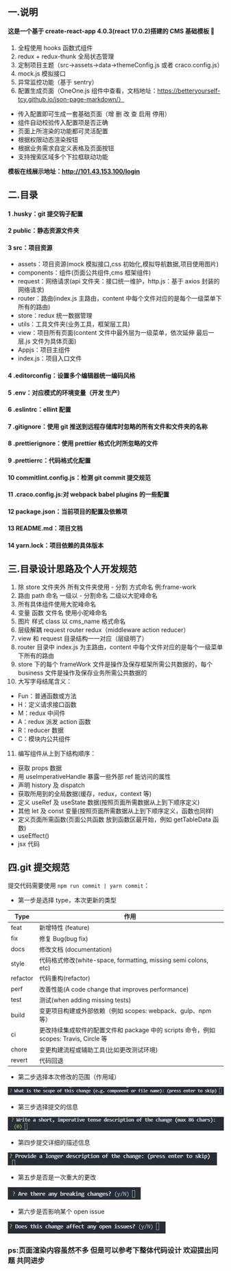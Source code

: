 ## 一.说明

#### 这是一个基于 create-react-app 4.0.3(react 17.0.2)搭建的 CMS 基础模板 :rainbow:

1. 全程使用 hooks 函数式组件
2. redux + redux-thunk 全局状态管理
3. 定制项目主题（src->assets->data->themeConfig.js 或者 craco.config.js）
4. mock.js 模拟接口
5. 异常监控功能（基于 sentry）
6. 配置生成页面（OneOne.js 组件中查看，文档地址：https://betteryourself-tcy.github.io/json-page-markdown/）

- 传入配置即可生成一套基础页面（增 删 改 查 启用 停用）
- 组件自动校验传入配置项是否正确
- 页面上所渲染的功能都可灵活配置
- 根据权限动态渲染按钮
- 根据业务需求自定义表格及页面按钮
- 支持搜索区域多个下拉框联动功能

**模板在线展示地址：http://101.43.153.100/login**

## 二.目录

#### 1 .husky：git 提交钩子配置

#### 2 public：静态资源文件夹

#### 3 src：项目资源

- assets：项目资源(mock 模拟接口,css 初始化,模拟导航数据,项目使用图片)
- components：组件(页面公共组件,cms 框架组件)
- request：网络请求(api 文件夹：接口统一维护，http.js：基于 axios 封装的网络请求)
- router：路由(index.js 主路由，content 中每个文件对应的是每个一级菜单下所有的路由)
- store：redux 统一数据管理
- utils：工具文件夹(业务工具，框架层工具)
- view：项目所有页面(content 文件中最外层为一级菜单，依次延伸 最后一层.js 文件为具体页面)
- Appjs：项目主组件
- index.js：项目入口文件

#### 4 .editorconfig：设置多个编辑器统一编码风格

#### 5 .env：对应模式的环境变量（开发 生产）

#### 6 .eslintrc：ellint 配置

#### 7 .gitignore：使用 git 推送到远程存储库时忽略的所有文件和文件夹的名称

#### 8 .prettierignore：使用 prettier 格式化时所忽略的文件

#### 9 .prettierrc：代码格式化配置

#### 10 commitlint.config.js：检测 git commit 提交规范

#### 11 .craco.config.js:对 webpack babel plugins 的一些配置

#### 12 package.json：当前项目的配置及依赖项

#### 13 README.md：项目文档

#### 14 yarn.lock：项目依赖的具体版本

## 三.目录设计思路及个人开发规范

1. 除 store 文件夹外 所有文件夹使用 - 分割 方式命名 例:frame-work
2. 路由 path 命名 一级以 - 分割命名 二级以大驼峰命名
3. 所有具体组件使用大驼峰命名
4. 变量 函数 文件名 使用小驼峰命名
5. 图片 样式 class 以 cms_name 格式命名
6. 层级解耦 request router redux（middleware action reducer）
7. view 和 request 目录结构一一对应（层级明了）
8. router 目录中 index.js 为主路由，content 中每个文件对应的是每个一级菜单下所有的路由
9. store 下的每个 frameWork 文件是操作及保存框架所需公共数据的，每个 business 文件是操作及保存业务所需公共数据的
10. 大写字母结尾含义：

- Fun：普通函数或方法
- H：定义请求接口函数
- M：redux 中间件
- A：redux 派发 action 函数
- R：reducer 数据
- C：模块内公共组件

11. 编写组件从上到下结构顺序：

- 获取 props 数据
- 用 useImperativeHandle 暴露一些外部 ref 能访问的属性
- 声明 history 及 dispatch
- 获取所用到的全局数据(缓存，redux，context 等)
- 定义 useRef 及 useState 数据(按照页面所需数据从上到下顺序定义)
- 其他 let 及 const 变量(按照页面所需数据从上到下顺序定义，函数也同样)
- 定义页面所需函数(页面公共函数 放到函数区最开始，例如 getTableData 函数)
- useEffect()
- jsx 代码

## 四.git 提交规范

提交代码需要使用 `npm run commit | yarn commit`：

- 第一步是选择 type，本次更新的类型

| Type     | 作用                                                                                   |
| -------- | -------------------------------------------------------------------------------------- |
| feat     | 新增特性 (feature)                                                                     |
| fix      | 修复 Bug(bug fix)                                                                      |
| docs     | 修改文档 (documentation)                                                               |
| style    | 代码格式修改(white-space, formatting, missing semi colons, etc)                        |
| refactor | 代码重构(refactor)                                                                     |
| perf     | 改善性能(A code change that improves performance)                                      |
| test     | 测试(when adding missing tests)                                                        |
| build    | 变更项目构建或外部依赖（例如 scopes: webpack、gulp、npm 等）                           |
| ci       | 更改持续集成软件的配置文件和 package 中的 scripts 命令，例如 scopes: Travis, Circle 等 |
| chore    | 变更构建流程或辅助工具(比如更改测试环境)                                               |
| revert   | 代码回退                                                                               |

- 第二步选择本次修改的范围（作用域）

![image-two](https://github.com/Betteryourself-tcy/images/blob/master/two.png?raw=true)

- 第三步选择提交的信息

![image-three](https://github.com/Betteryourself-tcy/images/blob/master/three.png?raw=true)

- 第四步提交详细的描述信息

![image-four](https://github.com/Betteryourself-tcy/images/blob/master/four.png?raw=true)

- 第五步是否是一次重大的更改

![image-five](https://github.com/Betteryourself-tcy/images/blob/master/five.png?raw=true)

- 第六步是否影响某个 open issue

![image-six](https://github.com/Betteryourself-tcy/images/blob/master/six.png?raw=true)

### ps:页面渲染内容虽然不多 但是可以参考下整体代码设计 欢迎提出问题 共同进步
